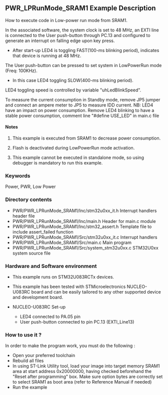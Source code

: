 ## <b>PWR_LPRunMode_SRAM1 Example Description</b>

How to execute code in Low-power run mode from SRAM1.

In the associated software, the system clock is set to 48 MHz, an EXTI line
is connected to the User push-button through PC.13 and configured to generate an 
interrupt on falling edge upon key press.

 - After start-up LED4 is toggling FAST(100-ms blinking period), indicates that device is running at 48 MHz.

The User push-button can be pressed to set system in LowPowerRun mode (Freq: 100KHz).

 - In this case LED4 toggling SLOW(400-ms blinking period).

LED4 toggling speed is controlled by variable "uhLedBlinkSpeed".


To measure the current consumption in Standby mode, remove JP5 jumper 
      and connect an ampere meter to JP5 to measure IDD current.
      NB: LED4 have an impact on power consumption. 
          Remove LED4 blinking to have a stable power consumption, 
          comment line  "#define USE_LED" in main.c file  

#### <b>Notes</b>

  1. This example is executed from SRAM1 to decrease power consumption.

  2. Flash is deactivated during LowPowerRun mode activation.

  3. This example cannot be executed in standalone mode, so using debugger is mandatory to run this example.

### <b>Keywords</b>

Power, PWR, Low Power

### <b>Directory contents</b>

  - PWR/PWR_LPRunMode_SRAM1/Inc/stm32u0xx_it.h          Interrupt handlers header file
  - PWR/PWR_LPRunMode_SRAM1/Inc/main.h                  Header for main.c module
  - PWR/PWR_LPRunMode_SRAM1/Inc/stm32_assert.h          Template file to include assert_failed function
  - PWR/PWR_LPRunMode_SRAM1/Src/stm32u0xx_it.c          Interrupt handlers
  - PWR/PWR_LPRunMode_SRAM1/Src/main.c                  Main program
  - PWR/PWR_LPRunMode_SRAM1/Src/system_stm32u0xx.c      STM32U0xx system source file


### <b>Hardware and Software environment</b> 

  - This example runs on STM32U083RCTx devices.
    
  - This example has been tested with STMicroelectronics NUCLEO-U083RC
    board and can be easily tailored to any other supported device
    and development board.

  - NUCLEO-U083RC Set-up
    - LED4 connected to PA.05 pin
    - User push-button connected to pin PC.13 (EXTI_Line13)

### <b>How to use it ?</b>  

In order to make the program work, you must do the following :

 - Open your preferred toolchain 
 - Rebuild all files
 - In using ST-Link Utility tool, load your image into target memory SRAM1 area 
 at start address 0x20000000, having checked beforehand the "Reset after programming" 
 box. Make sure option bytes are correctly set to select SRAM1 as boot area (refer to 
 Reference Manual if needed)
 - Run the example
